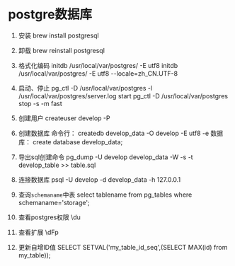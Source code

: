 # postgre数据库

1. 安装
brew install postgresql

2. 卸载
brew reinstall postgresql

3. 格式化编码
initdb /usr/local/var/postgres/ -E utf8
initdb /usr/local/var/postgres/ -E utf8 --locale=zh_CN.UTF-8


4. 启动、停止
pg_ctl -D /usr/local/var/postgres -l /usr/local/var/postgres/server.log start
pg_ctl -D /usr/local/var/postgres stop -s -m fast

5. 创建用户
createuser develop -P

6. 创建数据库
命令行： createdb develop_data -O develop -E utf8 -e
数据库： create database develop_data;

7. 导出sql创建命令
pg_dump -U develop develop_data -W -s -t develop_table >> table.sql


8. 连接数据库
psql -U develop -d develop_data -h 127.0.0.1

9. 查询`schemaname`中表
select tablename from pg_tables where schemaname='storage';

10. 查看postgres权限
\du

11. 查看扩展
\dFp


12. 更新自增ID值
SELECT SETVAL('my_table_id_seq',(SELECT MAX(id) from my_table));


